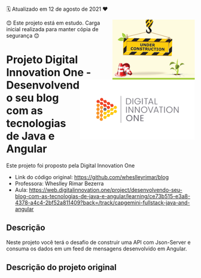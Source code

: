 :spiral_calendar: Atualizado em 12 de agosto de 2021 :heart:

<img align="right" alt="GIF" height="160px" src="https://github.com/rdeconti/rdeconti-resources/blob/main/under_construction.gif" />

:blush: Este projeto está em estudo. Carga inicial realizada para manter cópia de segurança :blush:

<img align="right" alt="GIF" height="160px" src="https://github.com/rdeconti/rdeconti-resources/blob/main/Digital%20Innovation%20One%20-%20Logotipo.png" />

# Projeto Digital Innovation One - Desenvolvendo seu blog com as tecnologias de Java e Angular 
Este projeto foi proposto pela Digital Innovation One
- Link do código original: https://github.com/wheslleyrimar/blog
- Professora: Wheslley Rimar Bezerra
- Aula: https://web.digitalinnovation.one/project/desenvolvendo-seu-blog-com-as-tecnologias-de-java-e-angular/learning/ce73b515-e3a8-4378-a4c4-2bf52a811409?back=/track/capgemini-fullstack-java-and-angular

## Descrição
Neste projeto você terá o desafio de construir uma API com Json-Server e consuma os dados em um feed de mensagens desenvolvido em Angular.

## Descrição do projeto original
